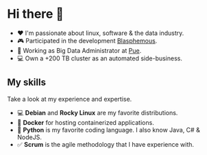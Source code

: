 # Hi there 👋
 

* ❤️ I'm passionate about linux, software & the data industry.
* 🎮 Participated in the development [Blasphemous](https://thegamekitchen.com/blasphemous/).
* 💼 Working as Big Data Administrator at [Pue](https://www.pue.es/).
* 💻 Own a +200 TB cluster as an automated side-business.


## My skills

Take a look at my experience and expertise.

* 💻 **Debian** and **Rocky Linux** are my favorite distributions.
* 🐋 **Docker** for hosting containerized applications.
* 🐍 **Python** is my favorite coding language. I also know Java, C# & NodeJS.
* ✅ **Scrum** is the agile methodology that I have experience with.
